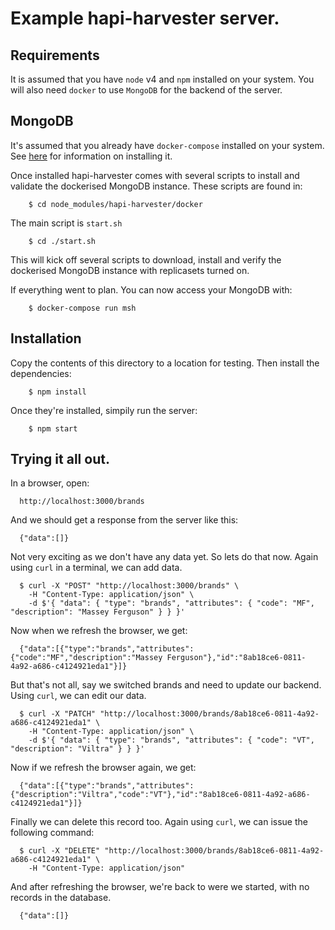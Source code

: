 # Example hapi-harvester server.

## Requirements

It is assumed that you have `node` v4 and `npm` installed on your system. You will also need `docker` to use `MongoDB`
for the backend of the server.

## MongoDB

It's assumed that you already have `docker-compose` installed on your system.
See [here](https://docs.docker.com/compose/install/) for information on installing it.

Once installed hapi-harvester comes with several scripts to install and validate
the dockerised MongoDB instance. These scripts are found in:

```shell
    $ cd node_modules/hapi-harvester/docker
```

The main script is `start.sh`

```shell
    $ cd ./start.sh
```

This will kick off several scripts to download, install and verify the
dockerised MongoDB instance with replicasets turned on.

If everything went to plan. You can now access your MongoDB with:

```shell
    $ docker-compose run msh
```

## Installation

Copy the contents of this directory to a location for testing. Then install the
dependencies:

```shell
    $ npm install
```

Once they're installed, simpily run the server:

```shell
    $ npm start
```

## Trying it all out.

In a browser, open:

```
  http://localhost:3000/brands
```

And we should get a response from the server like this:

```
  {"data":[]}
```

Not very exciting as we don't have any data yet. So lets do that now. Again using `curl` in a terminal, we can add data.

```shell
  $ curl -X "POST" "http://localhost:3000/brands" \
    -H "Content-Type: application/json" \
    -d $'{ "data": { "type": "brands", "attributes": { "code": "MF", "description": "Massey Ferguson" } } }'
```

Now when we refresh the browser, we get:

```
  {"data":[{"type":"brands","attributes":{"code":"MF","description":"Massey Ferguson"},"id":"8ab18ce6-0811-4a92-a686-c4124921eda1"}]}
```

But that's not all, say we switched brands and need to update our backend. Using `curl`, we can edit our data.

```
  $ curl -X "PATCH" "http://localhost:3000/brands/8ab18ce6-0811-4a92-a686-c4124921eda1" \
    -H "Content-Type: application/json" \
    -d $'{ "data": { "type": "brands", "attributes": { "code": "VT", "description": "Viltra" } } }'
```

Now if we refresh the browser again, we get:

```
  {"data":[{"type":"brands","attributes":{"description":"Viltra","code":"VT"},"id":"8ab18ce6-0811-4a92-a686-c4124921eda1"}]}
```

Finally we can delete this record too. Again using `curl`, we can issue the following command:

```
  $ curl -X "DELETE" "http://localhost:3000/brands/8ab18ce6-0811-4a92-a686-c4124921eda1" \
    -H "Content-Type: application/json"
```

And after refreshing the browser, we're back to were we started, with no records in the database.

```
  {"data":[]}
```

